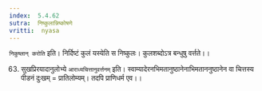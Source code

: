 ```yaml
---
index:  5.4.62
sutra:  निष्कुलान्निष्कोषणे
vritti:  nyasa
---
```


`निकुष्लान् करोति` इति। निर्दिष्टं कुलं यस्येति स निष्कुलः। कुलशब्दोऽत्र बन्धुषु वर्त्तते।।

63. सुखप्रिरयादानुलोभ्ये
`आराध्यचित्तानुवर्त्तनम्` इति। स्वाम्यादेरनभिमतानुष्ठानेनाभिमताननुष्ठानेन वा चित्तस्य पीडनं दुःखम् = प्रातिलोम्यम्। तदपि प्राणिधर्म एव।।

